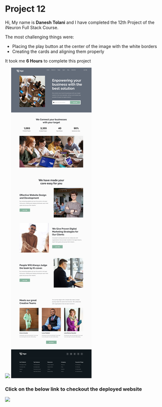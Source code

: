 # Project 12

Hi, My name is **Danesh Tolani** and I have completed the 12th Project of the iNeuron Full Stack Course.

The most challenging things were:

- Placing the play button at the center of the image with the white borders
- Creating the cards and aligning them properly

It took me **6 Hours** to complete this project

![](https://img.shields.io/badge/PREVIEW-IMAGE-green)
![](12.png)

### Click on the below link to checkout the deployed website

[![](https://img.shields.io/badge/LIVE-WEBSITE-blue)](https://business-website-danesh.netlify.app/)
